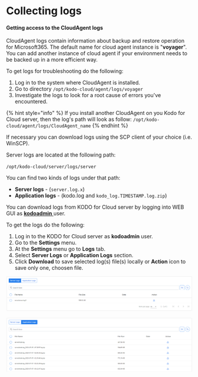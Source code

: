 # Collecting logs

#### Getting access to the CloudAgent logs

CloudAgent logs contain information about backup and restore operation for Microsoft365. The default name for cloud agent instance is "**voyager**". You can add another instance of cloud agent if your environment needs to be backed up in a more efficient way.    

To get logs for troubleshooting do the following:

1. Log in to the system where CloudAgent is installed.
2. Go to directory  `/opt/kodo-cloud/agent/logs/voyager`
3. Investigate the logs to look for a root cause of errors you've encountered.

{% hint style="info" %}
If you install another CloudAgent on you Kodo for Cloud server, then the log's path will look as follow: `/opt/kodo-cloud/agent/logs/CloudAgent_name`
{% endhint %}

If necessary you can download logs using the SCP client of your choice \(i.e. WinSCP\).

Server logs are located at the following path:

`/opt/kodo-cloud/server/logs/server`

You can find two kinds of logs under that path:

* **Server logs** - \(`server.log.x`\)
* **Application logs** - \(kodo.log and `kodo_log.TIMESTAMP.log.zip`\) 

You can download logs from KODO for Cloud server by logging into WEB GUI as [**kodoadmin** ](../administration/organizations-kodoadmin-dashboard-only/settings/kodo-admin.md)user.

To get the logs do the following:

1. Log in to the KODO for Cloud server as **kodoadmin** user.
2. Go to the **Settings** menu.
3. At the **Settings** menu go to **Logs** tab.
4. Select **Server Logs** or **Application Logs** section.
5. Click **Download** to save selected log\(s\) file\(s\) locally or **Action** icon to save only one, choosen file.

![](../.gitbook/assets/kodo-cloud-administration-settings-kodoadmin02.png)

![](../.gitbook/assets/kodo-cloud-administration-settings-kodoadmin03.png)



